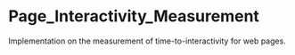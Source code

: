 # Page_Interactivity_Measurement
Implementation on the measurement of time-to-interactivity for web pages.
